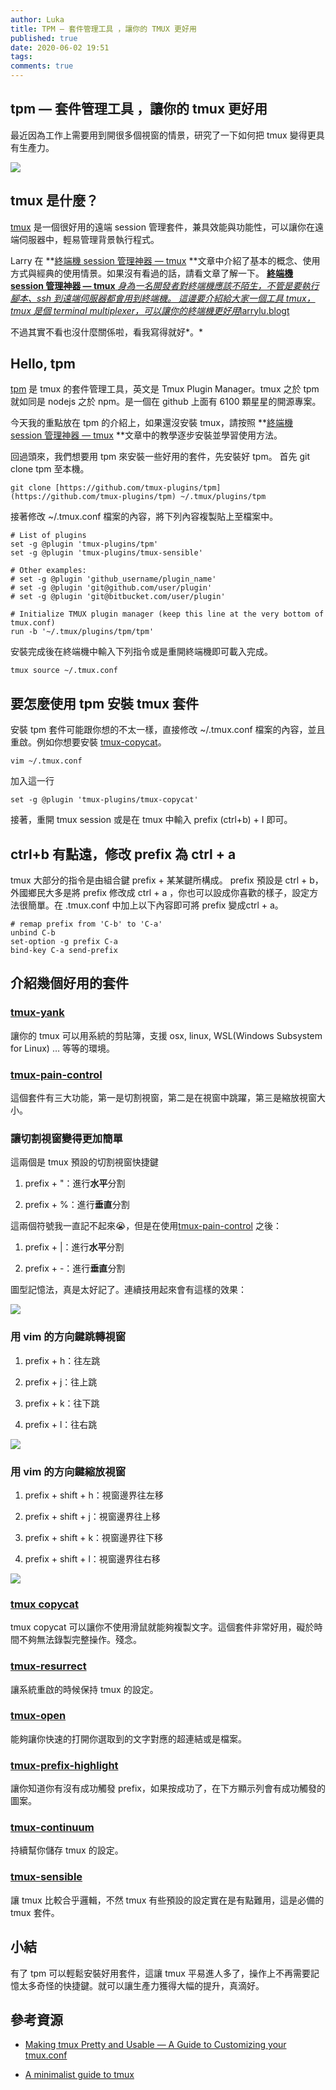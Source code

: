 ```yaml
---
author: Luka
title: TPM — 套件管理工具 ，讓你的 TMUX 更好用
published: true
date: 2020-06-02 19:51
tags:
comments: true
---
```


## tpm — 套件管理工具 ，讓你的 tmux 更好用

最近因為工作上需要用到開很多個視窗的情景，研究了一下如何把 tmux 變得更具有生產力。

![](https://cdn-images-1.medium.com/max/2000/0*wJrJdR3tFO84Tdsd.jpg)

## tmux 是什麼？

[tmux](https://github.com/tmux/tmux) 是一個很好用的遠端 session 管理套件，兼具效能與功能性，可以讓你在遠端伺服器中，輕易管理背景執行程式。

Larry 在 **[終端機 session 管理神器 — tmux](https://larrylu.blog/tmux-33a24e595fbc) **文章中介紹了基本的概念、使用方式與經典的使用情景。如果沒有看過的話，請看文章了解一下。
[**終端機 session 管理神器 — tmux**
*身為一名開發者對終端機應該不陌生，不管是要執行腳本、ssh 到遠端伺服器都會用到終端機。
這邊要介紹給大家一個工具 tmux，tmux 是個 terminal multiplexer，可以讓你的終端機更好用*larrylu.blog](https://larrylu.blog/tmux-33a24e595fbc)[t](https://larrylu.blog/tmux-33a24e595fbc)

不過其實不看也沒什麼關係啦，看我寫得就好*。*

## Hello, tpm

[tpm](https://github.com/tmux-plugins/tpm) 是 tmux 的套件管理工具，英文是 Tmux Plugin Manager。tmux 之於 tpm 就如同是 nodejs 之於 npm。是一個在 github 上面有 6100 顆星星的開源專案。

今天我的重點放在 tpm 的介紹上，如果還沒安裝 tmux，請按照 **[終端機 session 管理神器 — tmux](https://larrylu.blog/tmux-33a24e595fbc) **文章中的教學逐步安裝並學習使用方法。

回過頭來，我們想要用 tpm 來安裝一些好用的套件，先安裝好 tpm。 首先 git clone tpm 至本機。

    git clone [https://github.com/tmux-plugins/tpm](https://github.com/tmux-plugins/tpm) ~/.tmux/plugins/tpm

接著修改 ~/.tmux.conf 檔案的內容，將下列內容複製貼上至檔案中。

    # List of plugins
    set -g @plugin 'tmux-plugins/tpm'
    set -g @plugin 'tmux-plugins/tmux-sensible'

    # Other examples:
    # set -g @plugin 'github_username/plugin_name'
    # set -g @plugin 'git@github.com/user/plugin'
    # set -g @plugin 'git@bitbucket.com/user/plugin'

    # Initialize TMUX plugin manager (keep this line at the very bottom of tmux.conf)
    run -b '~/.tmux/plugins/tpm/tpm'

安裝完成後在終端機中輸入下列指令或是重開終端機即可載入完成。

    tmux source ~/.tmux.conf

## 要怎麼使用 tpm 安裝 tmux 套件

安裝 tpm 套件可能跟你想的不太一樣，直接修改 ~/.tmux.conf 檔案的內容，並且重啟。例如你想要安裝 [tmux-copycat](https://github.com/tmux-plugins/tmux-copycat)。

    vim ~/.tmux.conf

加入這一行

    set -g @plugin 'tmux-plugins/tmux-copycat'

接著，重開 tmux session 或是在 tmux 中輸入 prefix (ctrl+b) + I 即可。

## ctrl+b 有點遠，修改 prefix 為 ctrl + a

tmux 大部分的指令是由組合鍵 prefix + 某某鍵所構成。 prefix 預設是 ctrl + b，外國鄉民大多是將 prefix 修改成 ctrl + a ，你也可以設成你喜歡的樣子，設定方法很簡單。在 .tmux.conf 中加上以下內容即可將 prefix 變成ctrl + a。

    # remap prefix from 'C-b' to 'C-a'
    unbind C-b
    set-option -g prefix C-a
    bind-key C-a send-prefix

## 介紹幾個好用的套件

### [tmux-yank](https://github.com/tmux-plugins/tmux-yank)

讓你的 tmux 可以用系統的剪貼簿，支援 osx, linux, WSL(Windows Subsystem for Linux) … 等等的環境。

### [tmux-pain-control](https://github.com/tmux-plugins/tmux-pain-control)

這個套件有三大功能，第一是切割視窗，第二是在視窗中跳躍，第三是縮放視窗大小。

### 讓切割視窗變得更加簡單

這兩個是 tmux 預設的切割視窗快捷鍵

 1. prefix + "：進行**水平**分割

 2. prefix + %：進行**垂直**分割

這兩個符號我一直記不起來😭，但是在使用[tmux-pain-control](https://github.com/tmux-plugins/tmux-pain-control) 之後：

 1. prefix + |：進行**水平**分割

 2. prefix + -：進行**垂直**分割

圖型記憶法，真是太好記了。連續技用起來會有這樣的效果：

![](https://cdn-images-1.medium.com/max/2000/1*P3MQZDaihxlpHZwBNTvdpQ.gif)

### 用 vim 的方向鍵跳轉視窗

 1. prefix + h：往左跳

 2. prefix + j：往上跳

 3. prefix + k：往下跳

 4. prefix + l：往右跳

![](https://cdn-images-1.medium.com/max/2000/1*F-mk4CsL1oh36EDK_cRr0g.gif)

### 用 vim 的方向鍵縮放視窗

 1. prefix + shift + h：視窗邊界往左移

 2. prefix + shift + j：視窗邊界往上移

 3. prefix + shift + k：視窗邊界往下移

 4. prefix + shift + l：視窗邊界往右移

![](https://cdn-images-1.medium.com/max/2000/1*lv0mJUFUVHmxCZMPuctZRg.gif)

### [tmux copycat](https://github.com/tmux-plugins/tmux-copycat)

tmux copycat 可以讓你不使用滑鼠就能夠複製文字。這個套件非常好用，礙於時間不夠無法錄製完整操作。殘念。

### [tmux-resurrect](https://github.com/tmux-plugins/tmux-resurrect)

讓系統重啟的時候保持 tmux 的設定。

### [tmux-open](https://github.com/tmux-plugins/tmux-open)

能夠讓你快速的打開你選取到的文字對應的超連結或是檔案。

### [tmux-prefix-highlight](https://github.com/tmux-plugins/tmux-prefix-highlight)

讓你知道你有沒有成功觸發 prefix，如果按成功了，在下方顯示列會有成功觸發的圖案。

### [tmux-continuum](https://github.com/tmux-plugins/tmux-continuum)

持續幫你儲存 tmux 的設定。

### [tmux-sensible](https://github.com/tmux-plugins/tmux-sensible)

讓 tmux 比較合乎邏輯，不然 tmux 有些預設的設定實在是有點難用，這是必備的 tmux 套件。

## 小結

有了 tpm 可以輕鬆安裝好用套件，這讓 tmux 平易進人多了，操作上不再需要記憶太多奇怪的快捷鍵。就可以讓生產力獲得大幅的提升，真滴好。

## 參考資源

- [Making tmux Pretty and Usable — A Guide to Customizing your tmux.conf](https://www.hamvocke.com/blog/a-guide-to-customizing-your-tmux-conf/)

- [A minimalist guide to tmux](https://medium.com/actualize-network/a-minimalist-guide-to-tmux-13675fb160fa)
